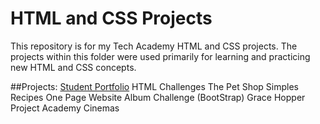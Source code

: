 # HTML and CSS Projects
This repository is for my Tech Academy HTML and CSS projects. The projects within this folder were used primarily for learning and practicing new HTML and CSS concepts. 

##Projects:
[Student Portfolio]([url](https://natehill22.github.io/))
HTML Challenges
The Pet Shop
Simples Recipes
One Page Website
Album Challenge (BootStrap)
Grace Hopper Project
Academy Cinemas
